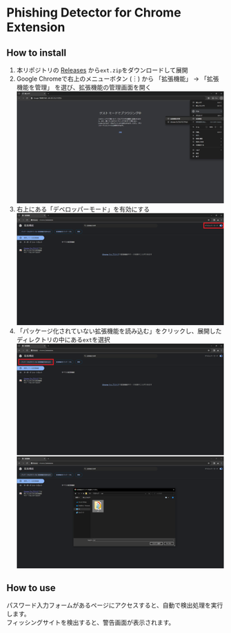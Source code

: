 # Phishing Detector for Chrome Extension

## How to install

1. 本リポジトリの [Releases](https://github.com/alpherg0221/PhishDetector/releases) から`ext.zip`をダウンロードして展開
2. Google Chromeで右上のメニューボタン (︙) から 「拡張機能」 → 「拡張機能を管理」 を選び、拡張機能の管理画面を開く
   <img src="img/step2.png" width=720>
3. 右上にある「デベロッパーモード」を有効にする
   <img src="img/step3.png" width=720>
4. 「パッケージ化されていない拡張機能を読み込む」をクリックし、展開したディレクトリの中にある`ext`を選択
   <img src="img/step4-1.png" width=720>
   <img src="img/step4-2.png" width=720>

## How to use

パスワード入力フォームがあるページにアクセスすると、自動で検出処理を実行します。<br>
フィッシングサイトを検出すると、警告画面が表示されます。